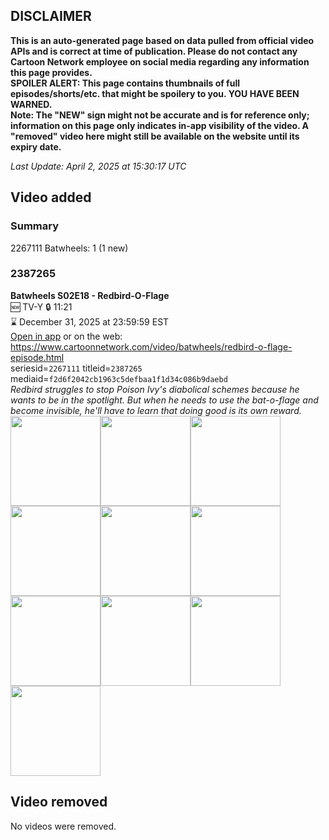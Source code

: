 ## DISCLAIMER
**This is an auto-generated page based on data pulled from official video APIs and is correct at time of publication. Please do not contact any Cartoon Network employee on social media regarding any information this page provides.**  
**SPOILER ALERT: This page contains thumbnails of full episodes/shorts/etc. that might be spoilery to you. YOU HAVE BEEN WARNED.**  
**Note: The "NEW" sign might not be accurate and is for reference only; information on this page only indicates in-app visibility of the video. A "removed" video here might still be available on the website until its expiry date.**  

_Last Update: April 2, 2025 at 15:30:17 UTC_
## Video added
### Summary
2267111 Batwheels: 1 (1 new)  
### 2387265
**Batwheels S02E18 - Redbird-O-Flage**  
🆕 TV-Y 🔒 11:21  
⌛ December 31, 2025 at 23:59:59 EST  
[Open in app](https://cnvideo.sercomkc.org/redirector.html?type=cnapp&seriesid=1000000000093702&titleid=2387265&mediaid=f2d6f2042cb1963c5defbaa1f1d34c086b9daebd) or on the web: https://www.cartoonnetwork.com/video/batwheels/redbird-o-flage-episode.html  
seriesid=`2267111` titleid=`2387265` mediaid=`f2d6f2042cb1963c5defbaa1f1d34c086b9daebd`  
_Redbird struggles to stop Poison Ivy's diabolical schemes because he wants to be in the spotlight. But when he needs to use the bat-o-flage and become invisible, he'll have to learn that doing good is its own reward._  
<a href="https://s3.amazonaws.com/cartoonorchestrator/2387265_001_1280x720.jpg"><img src="https://s3.amazonaws.com/cartoonorchestrator/2387265_001_640x360.jpg" height="144px" /></a><a href="https://s3.amazonaws.com/cartoonorchestrator/2387265_002_1280x720.jpg"><img src="https://s3.amazonaws.com/cartoonorchestrator/2387265_002_640x360.jpg" height="144px" /></a><a href="https://s3.amazonaws.com/cartoonorchestrator/2387265_003_1280x720.jpg"><img src="https://s3.amazonaws.com/cartoonorchestrator/2387265_003_640x360.jpg" height="144px" /></a><a href="https://s3.amazonaws.com/cartoonorchestrator/2387265_004_1280x720.jpg"><img src="https://s3.amazonaws.com/cartoonorchestrator/2387265_004_640x360.jpg" height="144px" /></a><a href="https://s3.amazonaws.com/cartoonorchestrator/2387265_005_1280x720.jpg"><img src="https://s3.amazonaws.com/cartoonorchestrator/2387265_005_640x360.jpg" height="144px" /></a><a href="https://s3.amazonaws.com/cartoonorchestrator/2387265_006_1280x720.jpg"><img src="https://s3.amazonaws.com/cartoonorchestrator/2387265_006_640x360.jpg" height="144px" /></a><a href="https://s3.amazonaws.com/cartoonorchestrator/2387265_007_1280x720.jpg"><img src="https://s3.amazonaws.com/cartoonorchestrator/2387265_007_640x360.jpg" height="144px" /></a><a href="https://s3.amazonaws.com/cartoonorchestrator/2387265_008_1280x720.jpg"><img src="https://s3.amazonaws.com/cartoonorchestrator/2387265_008_640x360.jpg" height="144px" /></a><a href="https://s3.amazonaws.com/cartoonorchestrator/2387265_009_1280x720.jpg"><img src="https://s3.amazonaws.com/cartoonorchestrator/2387265_009_640x360.jpg" height="144px" /></a><a href="https://s3.amazonaws.com/cartoonorchestrator/2387265_010_1280x720.jpg"><img src="https://s3.amazonaws.com/cartoonorchestrator/2387265_010_640x360.jpg" height="144px" /></a>
## Video removed
No videos were removed.  
